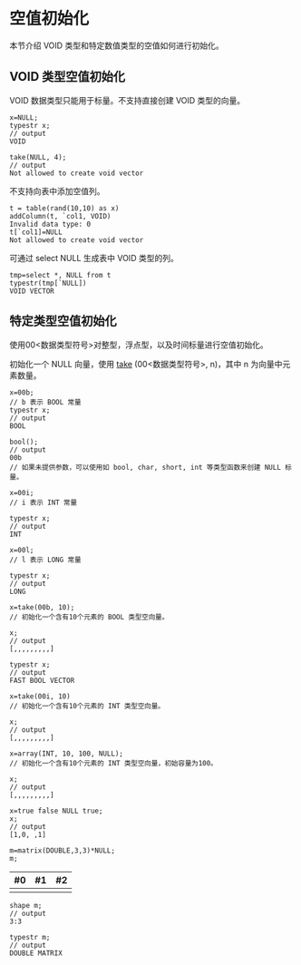 # 空值初始化

本节介绍 VOID 类型和特定数值类型的空值如何进行初始化。

## VOID 类型空值初始化

VOID 数据类型只能用于标量。不支持直接创建 VOID 类型的向量。

```
x=NULL;
typestr x;
// output
VOID

take(NULL, 4);
// output
Not allowed to create void vector
```

不支持向表中添加空值列。

```
t = table(rand(10,10) as x)
addColumn(t, `col1, VOID)
Invalid data type: 0
t[`col1]=NULL
Not allowed to create void vector
```

可通过 select NULL 生成表中 VOID 类型的列。

```
tmp=select *, NULL from t
typestr(tmp[`NULL])
VOID VECTOR
```

## 特定类型空值初始化

使用00<数据类型符号>对整型，浮点型，以及时间标量进行空值初始化。

初始化一个 NULL 向量，使用 [take](../../funcs/t/take.md) (00<数据类型符号>,
n)，其中 n 为向量中元素数量。

```
x=00b;
// b 表示 BOOL 常量
typestr x;
// output
BOOL

bool();
// output
00b
// 如果未提供参数，可以使用如 bool, char, short, int 等类型函数来创建 NULL 标量。

x=00i;
// i 表示 INT 常量

typestr x;
// output
INT

x=00l;
// l 表示 LONG 常量

typestr x;
// output
LONG

x=take(00b, 10);
// 初始化一个含有10个元素的 BOOL 类型空向量。

x;
// output
[,,,,,,,,,]

typestr x;
// output
FAST BOOL VECTOR

x=take(00i, 10)
// 初始化一个含有10个元素的 INT 类型空向量。

x;
// output
[,,,,,,,,,]

x=array(INT, 10, 100, NULL);
// 初始化一个含有10个元素的 INT 类型空向量，初始容量为100。

x;
// output
[,,,,,,,,,]

x=true false NULL true;
x;
// output
[1,0, ,1]

m=matrix(DOUBLE,3,3)*NULL;
m;
```

| #0 | #1 | #2 |
| --- | --- | --- |
|  |  |  |

```
shape m;
// output
3:3

typestr m;
// output
DOUBLE MATRIX
```

